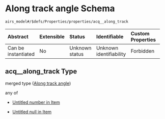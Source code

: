 # Along track angle Schema

```txt
airs_model#/$defs/Properties/properties/acq__along_track
```



| Abstract            | Extensible | Status         | Identifiable            | Custom Properties | Additional Properties | Access Restrictions | Defined In                                                                |
| :------------------ | :--------- | :------------- | :---------------------- | :---------------- | :-------------------- | :------------------ | :------------------------------------------------------------------------ |
| Can be instantiated | No         | Unknown status | Unknown identifiability | Forbidden         | Allowed               | none                | [model.schema.json\*](../../out/model.schema.json "open original schema") |

## acq\_\_along\_track Type

merged type ([Along track angle](model-defs-properties-properties-along-track-angle.md))

any of

*   [Untitled number in Item](model-defs-properties-properties-along-track-angle-anyof-0.md "check type definition")

*   [Untitled null in Item](model-defs-properties-properties-along-track-angle-anyof-1.md "check type definition")
